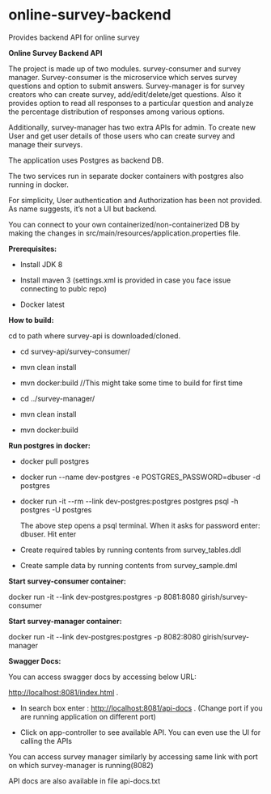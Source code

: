 # online-survey-backend
Provides backend API for online survey

**Online Survey Backend API**

The project is made up of two modules. survey-consumer and survey
manager. Survey-consumer is the microservice which serves survey
questions and option to submit answers. Survey-manager is for survey
creators who can create survey, add/edit/delete/get questions. Also it
provides option to read all responses to a particular question and
analyze the percentage distribution of responses among various options.

Additionally, survey-manager has two extra APIs for admin. To create new
User and get user details of those users who can create survey and
manage their surveys.

The application uses Postgres as backend DB.

The two services run in separate docker containers with postgres also
running in docker.

For simplicity, User authentication and Authorization has been not
provided. As name suggests, it’s not a UI but backend.

You can connect to your own containerized/non-containerized DB by making
the changes in src/main/resources/application.properties file.

**Prerequisites:**

-   Install JDK 8

-   Install maven 3 (settings.xml is provided in case you face issue connecting to publc repo)

-   Docker latest

**How to build:**

cd to path where survey-api is downloaded/cloned.

-   cd survey-api/survey-consumer/

-   mvn clean install

-   mvn docker:build //This might take some time to build for first time

-   cd ../survey-manager/

-   mvn clean install

-   mvn docker:build

**Run postgres in docker:**

-   docker pull postgres

-   docker run --name dev-postgres -e POSTGRES\_PASSWORD=dbuser -d
    postgres

-   docker run -it --rm --link dev-postgres:postgres postgres psql -h
    postgres -U postgres

    The above step opens a psql terminal. When it asks for password
    enter: dbuser. Hit enter

<!-- -->

-   Create required tables by running contents from survey\_tables.ddl

-   Create sample data by running contents from survey\_sample.dml

**Start survey-consumer container:**

docker run -it --link dev-postgres:postgres -p 8081:8080
girish/survey-consumer

**Start survey-manager container:**

docker run -it --link dev-postgres:postgres -p 8082:8080
girish/survey-manager

**Swagger Docs:**

You can access swagger docs by accessing below URL:

<http://localhost:8081/index.html> .

-   In search box enter : <http://localhost:8081/api-docs> . (Change
    port if you are running application on different port)

-   Click on app-controller to see available API. You can even use the
    UI for calling the APIs

You can access survey manager similarly by accessing same link with port
on which survey-manager is running(8082)

API docs are also available in file api-docs.txt

